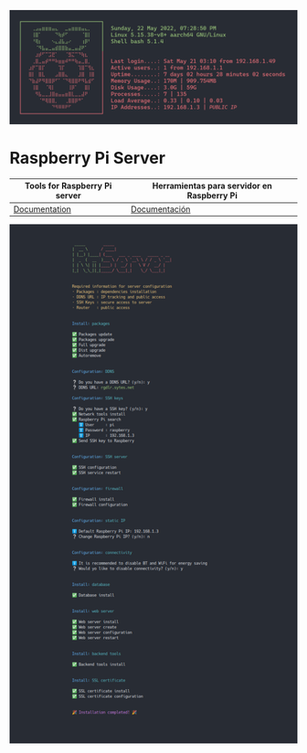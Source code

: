 ![server banner](./doc/res/raspi-server-banner.png)

# Raspberry Pi Server

| Tools for Raspberry Pi server       | Herramientas para servidor en Raspberry Pi |
| ----------------------------------- | ------------------------------------------ |
| [Documentation](./doc/config-en.md) | [Documentación](./doc/config-es.md)        |

![server install](./doc/res/raspi-server-install.png)
